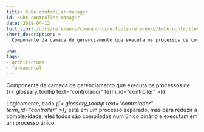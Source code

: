 ```yaml
---
title: kube-controller-manager
id: kube-controller-manager
date: 2018-04-12
full_link: /docs/reference/command-line-tools-reference/kube-controller-manager/
short_description: >
  Componente da camada de gerenciamento que executa os processos de controle.

aka:
tags:
- architecture
- fundamental
---
```

 Componente da camada de gerenciamento que executa os processos de {{< glossary_tooltip text="controlador" term_id="controller" >}}.

<!--more-->

Logicamente, cada _{{< glossary_tooltip text="controlador" term_id="controller" >}}_ está em um processo separado, mas para reduzir a complexidade, eles todos são compilados num único binário e executam em um processo único.
